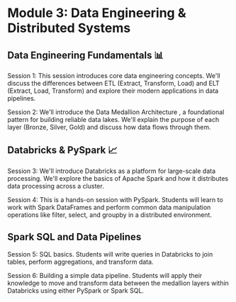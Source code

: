 # Module 3: Data Engineering & Distributed Systems

## Data Engineering Fundamentals 📊

Session 1: This session introduces core data engineering concepts. We'll discuss the differences between ETL (Extract, Transform, Load) and ELT (Extract, Load, Transform) and explore their modern applications in data pipelines.

Session 2: We'll introduce the Data Medallion Architecture , a foundational pattern for building reliable data lakes. We'll explain the purpose of each layer (Bronze, Silver, Gold) and discuss how data flows through them.

## Databricks & PySpark 📈

Session 3: We'll introduce Databricks as a platform for large-scale data processing. We'll explore the basics of Apache Spark and how it distributes data processing across a cluster.

Session 4: This is a hands-on session with PySpark. Students will learn to work with Spark DataFrames and perform common data manipulation operations like filter, select, and groupby in a distributed environment.

## Spark SQL and Data Pipelines

Session 5: SQL basics. Students will write queries in Databricks to join tables, perform aggregations, and transform data.

Session 6: Building a simple data pipeline. Students will apply their knowledge to move and transform data between the medallion layers within Databricks using either PySpark or Spark SQL.
